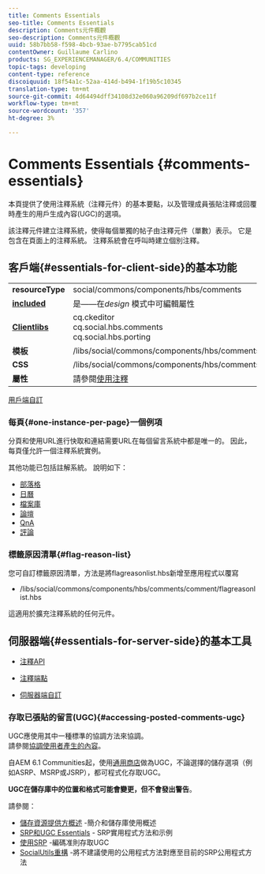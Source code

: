 ```yaml
---
title: Comments Essentials
seo-title: Comments Essentials
description: Comments元件概觀
seo-description: Comments元件概觀
uuid: 58b7bb58-f598-4bcb-93ae-b7795cab51cd
contentOwner: Guillaume Carlino
products: SG_EXPERIENCEMANAGER/6.4/COMMUNITIES
topic-tags: developing
content-type: reference
discoiquuid: 18f54a1c-52aa-414d-b494-1f19b5c10345
translation-type: tm+mt
source-git-commit: 4d64494dff34108d32e060a96209df697b2ce11f
workflow-type: tm+mt
source-wordcount: '357'
ht-degree: 3%

---
```



# Comments Essentials {#comments-essentials}

本頁提供了使用注釋系統（注釋元件）的基本要點，以及管理成員張貼注釋或回覆時產生的用戶生成內容(UGC)的選項。

該注釋元件建立注釋系統，使得每個單獨的帖子由注釋元件（單數）表示。 它是包含在頁面上的注釋系統。 注釋系統會在呼叫時建立個別注釋。

## 客戶端{#essentials-for-client-side}的基本功能

<table> 
 <tbody>
  <tr>
   <td> <strong>resourceType</strong></td> 
   <td> social/commons/components/hbs/comments</td> 
  </tr>
  <tr>
   <td> <a href="scf.md#add-or-include-a-communities-component"><strong>included</strong></a></td> 
   <td>是——在<i>design </i>模式中可編輯屬性</td> 
  </tr>
  <tr>
   <td> <a href="client-customize.md#clientlibs-for-scf"><strong>Clientlibs</strong></a></td> 
   <td>cq.ckeditor<br /> cq.social.hbs.comments<br /> cq.social.hbs.porting</td> 
  </tr>
  <tr>
   <td> <strong>模板</strong></td> 
   <td> /libs/social/commons/components/hbs/comments/comments.hbs<br /> </td> 
  </tr>
  <tr>
   <td> <strong>CSS</strong></td> 
   <td> /libs/social/commons/components/hbs/comments/clientlibs/commentsystem.css</td> 
  </tr>
  <tr>
   <td><strong> 屬性</strong></td> 
   <td> 請參閱<a href="comments.md">使用注釋</a></td> 
  </tr>
 </tbody>
</table>

[用戶端自訂](client-customize.md)

### 每頁{#one-instance-per-page}一個例項

分頁和使用URL進行快取和連結需要URL在每個留言系統中都是唯一的。 因此，每頁僅允許一個注釋系統實例。

其他功能已包括註解系統。 說明如下：

* [部落格](blog-developer-basics.md)
* [日曆](calendar-basics-for-developers.md)
* [檔案庫](essentials-file-library.md)
* [論壇](essentials-forum.md)
* [QnA](qna-essentials.md)
* [評論](reviews-basics.md)

### 標籤原因清單{#flag-reason-list}

您可自訂標籤原因清單，方法是將flagreasonlist.hbs新增至應用程式以覆寫

* /libs/social/commons/components/hbs/comments/comment/flagreasonlist.hbs

這適用於擴充注釋系統的任何元件。

## 伺服器端{#essentials-for-server-side}的基本工具

* [注釋API](https://helpx.adobe.com/experience-manager/6-4/sites/developing/using/reference-materials/javadoc/com/adobe/cq/social/commons/comments/api/package-summary.html)

* [注釋端點](https://helpx.adobe.com/experience-manager/6-4/sites/developing/using/reference-materials/javadoc/com/adobe/cq/social/commons/comments/endpoints/package-summary.html)

* [伺服器端自訂](server-customize.md)

### 存取已張貼的留言(UGC){#accessing-posted-comments-ugc}

UGC應使用其中一種標準的協調方法來協調。\
請參閱[協調使用者產生的內容](moderate-ugc.md)。

自AEM 6.1 Communities起，使用[通用商店](working-with-srp.md)做為UGC，不論選擇的儲存選項（例如ASRP、MSRP或JSRP），都可程式化存取UGC。

**UGC在儲存庫中的位置和格式可能會變更，但不會發出警告**。

請參閱：

* [儲存資源提供方概述](srp.md) -簡介和儲存庫使用概述
* [SRP和UGC Essentials](srp-and-ugc.md)  - SRP實用程式方法和示例
* [使用SRP](accessing-ugc-with-srp.md) -編碼准則存取UGC
* [SocialUtils重構](socialutils.md) -將不建議使用的公用程式方法對應至目前的SRP公用程式方法

